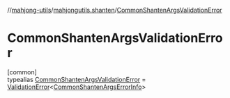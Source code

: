 //[mahjong-utils](../../../index.md)/[mahjongutils.shanten](../index.md)/[CommonShantenArgsValidationError](index.md)

# CommonShantenArgsValidationError

[common]\
typealias [CommonShantenArgsValidationError](index.md) = [ValidationError](../../mahjongutils/-validation-error/index.md)&lt;[CommonShantenArgsErrorInfo](../-common-shanten-args-error-info/index.md)&gt;
